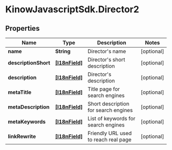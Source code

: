 # KinowJavascriptSdk.Director2

## Properties
Name | Type | Description | Notes
------------ | ------------- | ------------- | -------------
**name** | **String** | Director&#39;s name | [optional] 
**descriptionShort** | [**[I18nField]**](I18nField.md) | Director&#39;s short description | [optional] 
**description** | [**[I18nField]**](I18nField.md) | Director&#39;s description | [optional] 
**metaTitle** | [**[I18nField]**](I18nField.md) | Title page for search engines | [optional] 
**metaDescription** | [**[I18nField]**](I18nField.md) | Short description for search engines | [optional] 
**metaKeywords** | [**[I18nField]**](I18nField.md) | List of keywords for search engines | [optional] 
**linkRewrite** | [**[I18nField]**](I18nField.md) | Friendly URL used to reach real page | [optional] 



